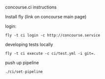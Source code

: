 concourse.ci instructions

Install fly (link on concourse main page)

login:
```
fly -t ci login -c http://concourse.service
```

developing tests locally
```
fly -t ci execute -c ci/test.yml -i git=.
```

push up pipeline
```
./ci/set-pipeline
```

